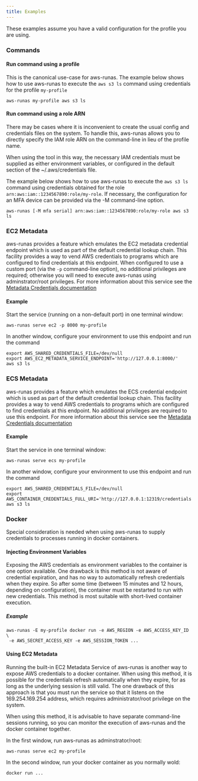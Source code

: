 ```yaml
---
title: Examples
---
```


These examples assume you have a valid configuration for the profile you are using.

### Commands

#### Run command using a profile

This is the canonical use-case for aws-runas.  The example below shows how to use aws-runas to execute the `aws s3 ls`
command using credentials for the profile `my-profile`

```shell
aws-runas my-profile aws s3 ls
```

#### Run command using a role ARN

There may be cases where it is inconvenient to create the usual config and credentials files on the system.  To handle
this, aws-runas allows you to directly specify the IAM role ARN on the command-line in lieu of the profile name.

When using the tool in this way, the necessary IAM credentials must be supplied as either environment variables, or
configured in the default section of the ~/.aws/credentials file.

The example below shows how to use aws-runas to execute the `aws s3 ls` command using credentials obtained for the role
`arn:aws:iam::1234567890:role/my-role`. If necessary, the configuration for an MFA device can be provided via the -M
command-line option.

```shell
aws-runas [-M mfa serial] arn:aws:iam::1234567890:role/my-role aws s3 ls
```

### EC2 Metadata

aws-runas provides a feature which emulates the EC2 metadata credential endpoint which is used as part of the default
credential lookup chain. This facility provides a way to vend AWS credentials to programs which are configured to find
credentials at this endpoint.  When configured to use a custom port (via the `-p` command-line option), no additional
privileges are required; otherwise you will need to execute aws-runas using adminstrator/root privileges. For more
information about this service see the
<a href="{{ 'metadata_credentials.html#ec2-metadata-service' | relative_url }}">Metadata Credentials documentation</a>

#### Example

Start the service (running on a non-default port) in one terminal window:

```shell
aws-runas serve ec2 -p 8000 my-profile
```

In another window, configure your environment to use this endpoint and run the command

```shell
export AWS_SHARED_CREDENTIALS_FILE=/dev/null
export AWS_EC2_METADATA_SERVICE_ENDPOINT='http://127.0.0.1:8000/'
aws s3 ls
```

### ECS Metadata

aws-runas provides a feature which emulates the ECS credential endpoint which is used as part of the default credential
lookup chain. This facility provides a way to vend AWS credentials to programs which are configured to find credentials
at this endpoint.  No additional privileges are required to use this endpoint.  For more information about this service
see the <a href="{{ 'metadata_credentials.html#ecs-metadata-service' | relative_url }}">Metadata Credentials documentation</a>

#### Example

Start the service in one terminal window:

```shell
aws-runas serve ecs my-profile
```

In another window, configure your environment to use this endpoint and run the command

```shell
export AWS_SHARED_CREDENTIALS_FILE=/dev/null
export AWS_CONTAINER_CREDENTIALS_FULL_URI='http://127.0.0.1:12319/credentials'
aws s3 ls
```

### Docker

Special consideration is needed when using aws-runas to supply credentials to processes running in docker containers.

#### Injecting Environment Variables

Exposing the AWS credentials as environment variables to the container is one option available. One drawback is this
method is not aware of credential expiration, and has no way to automatically refresh credentials when they expire. So
after some time (between 15 minutes and 12 hours, depending on configuration), the container must be restarted to
run with new credentials. This method is most suitable with short-lived container execution.

##### Example

```shell
aws-runas -E my-profile docker run -e AWS_REGION -e AWS_ACCESS_KEY_ID \
 -e AWS_SECRET_ACCESS_KEY -e AWS_SESSION_TOKEN ...
```

#### Using EC2 Metadata

Running the built-in EC2 Metadata Service of aws-runas is another way to expose AWS credentials to a docker container.
When using this method, it is possible for the credentials refresh automatically when they expire, for as long
as the underlying session is still valid.  The one drawback of this approach is that you must run the service so that
it listens on the 169.254.169.254 address, which requires administrator/root privilege on the system.

When using this method, it is advisable to have separate command-line sessions running, so you can monitor the execution
of aws-runas and the docker container together.

In the first window, run aws-runas as adminstrator/root:

```shell
aws-runas serve ec2 my-profile
```

In the second window, run your docker container as you normally wold:

```shell
docker run ...
```